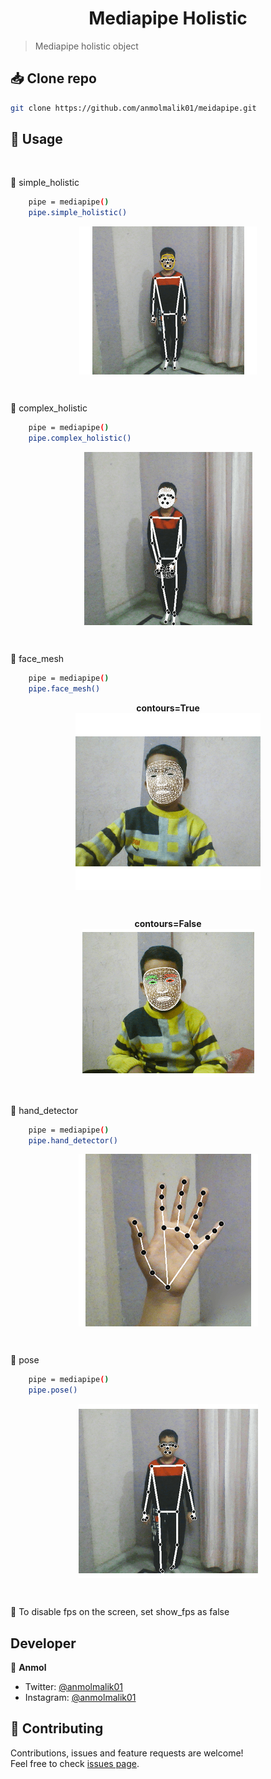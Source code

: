 <h1 align="center">Mediapipe Holistic</h1>

> Mediapipe holistic object

## 📥 Clone repo

```sh
git clone https://github.com/anmolmalik01/meidapipe.git
```

## 💬 Usage
<br>

📌 simple_holistic
```sh
    pipe = mediapipe()
    pipe.simple_holistic()
```
<p align="center">
<img 
    src="./images/simple_holistic.gif" 
    align="center"
     />
</p>
<br>

📌 complex_holistic
```sh
    pipe = mediapipe()
    pipe.complex_holistic()
```
<p align="center">
<img 
    src="./images/complex_holistic.gif" 
    align="center"
     />
</p>
<br>

📌 face_mesh
```sh
    pipe = mediapipe()
    pipe.face_mesh()
```

<p align="center">
<strong>contours=True</strong>
<br>
<img 
    src="./images/face_mesh2.gif" 
    align="center"
     />
</p>
<br>
<p align="center">
<strong>contours=False</strong>
<br>
<img 
    src="./images/face_mesh1.gif" 
    align="center"
     />
</p>

<br>

📌 hand_detector
```sh
    pipe = mediapipe()
    pipe.hand_detector()
```
<p align="center">
<img 
    src="./images/hand_detection.gif" 
    align="center"
     />
</p>
<br>

📌 pose
```sh
    pipe = mediapipe()
    pipe.pose()
```
<p align="center">
<img 
    src="./images/pose.gif" 
    align="center"
     />
</p>
<br>

📌 To disable fps on the screen, set show_fps as false

## Developer

👤 **Anmol**

* Twitter: [@anmolmalik01](https://twitter.com/anmolmalik01)
* Instagram: [@anmolmalik01](https://www.instagram.com/anmolmalik01/)

## 🤝 Contributing

Contributions, issues and feature requests are welcome!<br />Feel free to check [issues page](https://github.com/anmolmalik01/mediapipe/issues). 
